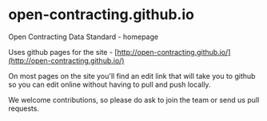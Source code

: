 open-contracting.github.io
==========================

Open Contracting Data Standard - homepage

Uses github pages for the site - [http://open-contracting.github.io/](http://open-contracting.github.io/)

On most pages on the site you'll find an edit link that will take you to github so you can edit online without having to pull and push locally.

We welcome contributions, so please do ask to join the team or send us pull requests.
